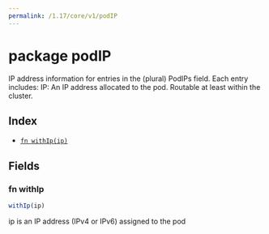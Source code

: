 ```yaml
---
permalink: /1.17/core/v1/podIP
---
```


# package podIP

IP address information for entries in the (plural) PodIPs field. Each entry includes:
   IP: An IP address allocated to the pod. Routable at least within the cluster.

## Index

* [`fn withIp(ip)`](#fn-withip)

## Fields

### fn withIp

```ts
withIp(ip)
```

ip is an IP address (IPv4 or IPv6) assigned to the pod